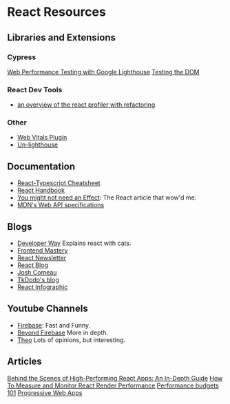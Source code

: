 # React Resources

## Libraries and Extensions

### Cypress

[Web Performance Testing with Google Lighthouse](https://www.testingwithmarie.com/post/web-performance-testing-with-google-lighthouse)
[Testing the DOM](https://github.com/cypress-io/cypress-example-recipes#testing-the-dom)

### React Dev Tools

- [an overview of the react profiler with refactoring](https://www.youtube.com/watch?v=ISins9sgCrM&t=242s)

### Other

- [Web Vitals Plugin](https://web.dev/articles/debug-cwvs-with-web-vitals-extension)
- [Un-lighthouse](https://github.com/harlan-zw/unlighthouse)

## Documentation

- [React-Typescript Cheatsheet](https://react-typescript-cheatsheet.netlify.app/docs/basic/setup)
- [React Handbook](https://reacthandbook.dev/)
- [You might not need an Effect](https://react.dev/learn/you-might-not-need-an-effect): The React article that wow'd me.
- [MDN's Web API specifications](https://developer.mozilla.org/en-US/docs/Web/API)

## Blogs

- [Developer Way](https://www.developerway.com/) Explains react with cats.
- [Frontend Mastery](https://frontendmastery.com/)
- [React Newsletter](https://thisweekinreact.com/newsletter)
- [React Blog](https://react.dev/blog)
- [Josh Comeau](https://www.joshwcomeau.com/latest/)
- [TkDodo's blog](https://tkdodo.eu/blog/)
- [React Infographic](https://punits.dev/jargon-free-intros/)

## Youtube Channels

- [Firebase](https://www.youtube.com/watch?v=HyWYpM_S-2c): Fast and Funny.
- [Beyond Firebase](https://www.youtube.com/watch?v=0fONene3OIA) More in depth.
- [Theo](https://www.youtube.com/watch?v=NCBTRQoF9hc) Lots of opinions, but interesting.

## Articles

[Behind the Scenes of High-Performing React Apps: An In-Depth Guide](https://www.dhiwise.com/post/behind-the-scenes-of-high-performing-react-apps-an-in-depth-guide)
[How To Measure and Monitor React Render Performance](https://3perf.com/blog/react-monitoring/)
[Performance budgets 101](https://web.dev/articles/performance-budgets-101)
[Progressive Web Apps](https://web.dev/explore/progressive-web-apps)
